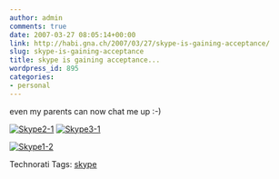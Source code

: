 ```yaml
---
author: admin
comments: true
date: 2007-03-27 08:05:14+00:00
link: http://habi.gna.ch/2007/03/27/skype-is-gaining-acceptance/
slug: skype-is-gaining-acceptance
title: skype is gaining acceptance...
wordpress_id: 895
categories:
- personal
---
```


even my parents can now chat me up :-)


[![Skype2-1](http://habi.gna.ch/wp-content/uploads/2007/03/skype2-1-tm.jpg)](http://habi.gna.ch/wp-content/uploads/2007/03/skype2-1.jpg) [![Skype3-1](http://habi.gna.ch/wp-content/uploads/2007/03/skype3-1-tm.jpg)](http://habi.gna.ch/wp-content/uploads/2007/03/skype3-1.jpg)  

[![Skype1-2](http://habi.gna.ch/wp-content/uploads/2007/03/skype1-2-tm.jpg)](http://habi.gna.ch/wp-content/uploads/2007/03/skype1-2.jpg)  





Technorati Tags: [skype](http://www.technorati.com/tag/skype)
